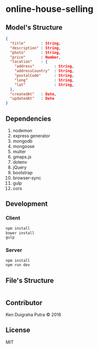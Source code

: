 # online-house-selling

## Model's Structure
```json
{
  "title"       : String,
  "description" : String,
  "photo"       : String,
  "price"       : Number,
  "location"    : {
    "address"         : String,
    "addressCountry"  : String,
    "postalCode"      : String,
    "long"            : String,
    "lat"             : String,
  },
  "createdAt"   : Date,
  "updatedAt"   : Date
}
```

## Dependencies
1. nodemon
2. express generator
3. mongodb
4. mongoose
5. multer
6. gmaps.js
7. dotenv
8. jQuery
9. bootstrap
10. browser-sync
11. gulp
12. cors

## Development
### Client
```sh
npm install
bower install
gulp
```
### Server
```sh
npm install
npm run dev
```
## File's Structure
```sh
```

## Contributor
Ken Duigraha Putra &copy; 2016

## License
MIT
